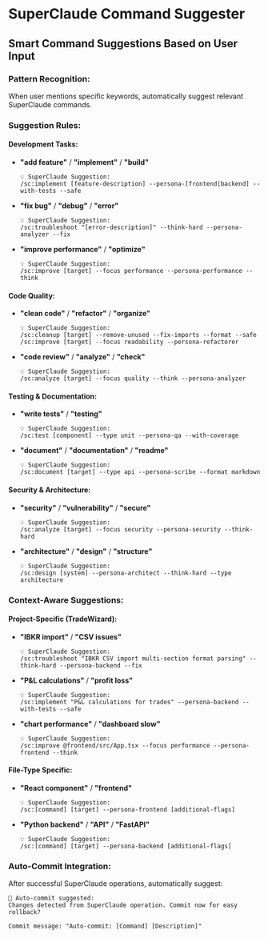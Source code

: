 # SuperClaude Command Suggester

## Smart Command Suggestions Based on User Input

### Pattern Recognition:
When user mentions specific keywords, automatically suggest relevant SuperClaude commands.

### Suggestion Rules:

#### Development Tasks:
- **"add feature"** / **"implement"** / **"build"**
  ```
  💡 SuperClaude Suggestion:
  /sc:implement [feature-description] --persona-[frontend|backend] --with-tests --safe
  ```

- **"fix bug"** / **"debug"** / **"error"**
  ```
  💡 SuperClaude Suggestion:
  /sc:troubleshoot "[error-description]" --think-hard --persona-analyzer --fix
  ```

- **"improve performance"** / **"optimize"**
  ```
  💡 SuperClaude Suggestion:  
  /sc:improve [target] --focus performance --persona-performance --think
  ```

#### Code Quality:
- **"clean code"** / **"refactor"** / **"organize"**
  ```
  💡 SuperClaude Suggestion:
  /sc:cleanup [target] --remove-unused --fix-imports --format --safe
  /sc:improve [target] --focus readability --persona-refactorer
  ```

- **"code review"** / **"analyze"** / **"check"**
  ```
  💡 SuperClaude Suggestion:
  /sc:analyze [target] --focus quality --think --persona-analyzer
  ```

#### Testing & Documentation:
- **"write tests"** / **"testing"**
  ```
  💡 SuperClaude Suggestion:
  /sc:test [component] --type unit --persona-qa --with-coverage
  ```

- **"document"** / **"documentation"** / **"readme"**
  ```
  💡 SuperClaude Suggestion:
  /sc:document [target] --type api --persona-scribe --format markdown
  ```

#### Security & Architecture:
- **"security"** / **"vulnerability"** / **"secure"**
  ```
  💡 SuperClaude Suggestion:
  /sc:analyze [target] --focus security --persona-security --think-hard
  ```

- **"architecture"** / **"design"** / **"structure"**
  ```
  💡 SuperClaude Suggestion:
  /sc:design [system] --persona-architect --think-hard --type architecture
  ```

### Context-Aware Suggestions:

#### Project-Specific (TradeWizard):
- **"IBKR import"** / **"CSV issues"**
  ```
  💡 SuperClaude Suggestion:
  /sc:troubleshoot "IBKR CSV import multi-section format parsing" --think-hard --persona-backend --fix
  ```

- **"P&L calculations"** / **"profit loss"**
  ```
  💡 SuperClaude Suggestion:
  /sc:implement "P&L calculations for trades" --persona-backend --with-tests --safe
  ```

- **"chart performance"** / **"dashboard slow"**
  ```
  💡 SuperClaude Suggestion:
  /sc:improve @frontend/src/App.tsx --focus performance --persona-frontend --think
  ```

#### File-Type Specific:
- **"React component"** / **"frontend"**
  ```
  💡 SuperClaude Suggestion:
  /sc:[command] [target] --persona-frontend [additional-flags]
  ```

- **"Python backend"** / **"API"** / **"FastAPI"**
  ```
  💡 SuperClaude Suggestion:
  /sc:[command] [target] --persona-backend [additional-flags]
  ```

### Auto-Commit Integration:
After successful SuperClaude operations, automatically suggest:
```
🔄 Auto-commit suggested:
Changes detected from SuperClaude operation. Commit now for easy rollback?

Commit message: "Auto-commit: [Command] [Description]"
```